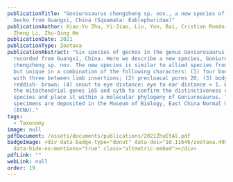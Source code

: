 ```yaml
---
publicationTitle: "Goniurosaurus chengzheng sp. nov., a new species of Leopard
  Gecko from Guangxi, China (Squamata: Eublepharidae)"
publicationAuthor: Xiao-Yu Zhu, Yi-Jiao, Liu, Yun, Bai, Cristian Román-Palacios,
  Zheng Li, Zhu-Qing He
publicationDate: 2021
publicationType: Zootaxa
publicationAbstract: "Six species of geckos in the genus Goniurosaurus have been
  recorded from Guangxi, China. Here we describe a new species, Goniurosaurus
  chengzheng sp. nov. The new species is similar to allied species from Guangxi,
  but unique in a combination of the following characters: (1) four body bands
  with three between limb insertions; (2) precloacal pores 20; (3) body color
  reddish- brown; (4) snout to eye distance: eye to ear distance < 1. We used
  the mitochondrial genes 16S and cytb to confirm the distinctiveness of the
  species and place it within a molecular phylogeny of Goniurosaurus. The type
  specimens are deposited in the Museum of Biology, East China Normal University
  (ECNU)."
tags:
  - Taxonomy
image: null
pdfDocument: /assets/documents/publications/2021ZhuEtAl.pdf
badgeImage: <div data-badge-type="donut" data-doi="10.11646/zootaxa.4996.3.8"
  data-hide-no-mentions="true" class="altmetric-embed"></div>
pdfLink: ""
webLink: null
order: 19
---
```

